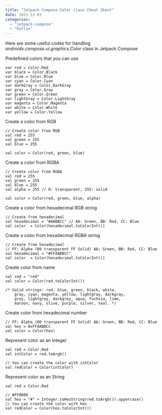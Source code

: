 ```yaml
---
title: "Jetpack Compose Color class Cheat Sheet"
date: 2023-12-03
categories: 
  - "jetpack-compose"
  - "kotlin"
---
```


Here are some useful codes for handling _androidx.compose.ui.graphics.Color_ class in Jetpack Compose

Predefined colors that you can use

```
var red = Color.Red
var black = Color.Black
var blue = Color.Blue
var cyan = Color.Cyan
var darkGray = Color.DarkGray
var gray = Color.Gray
var green = Color.Green
var lightGray = Color.LightGray
var magenta = Color.Magenta
var white = Color.White
var yellow = Color.Yellow
```

Create a color from RGB

```
// Create color from RGB
val red = 255
val green = 255
val blue = 255

val color = Color(red, green, blue)
```

Create a color from RGBA

```
// Create color from RGBA
val red = 255
val green = 255
val blue = 255
val alpha = 255 // 0: transparent, 255: solid

val color = Color(red, green, blue, alpha)
```

Create a color from hexadecimal RGB string

```
// Create from hexadecimal
val hexadecimal = "#AABBCC" // AA: Green, BB: Red, CC: Blue
val color  = Color(hexadecimal.toColorInt())
```

Create a color from hexadecimal RGBA string

```
// Create from hexadecimal
// FF: Alpha (00 transparent FF Solid) AA: Green, BB: Red, CC: Blue
val hexadecimal = "#FFAABBCC"
val color  = Color(hexadecimal.toColorInt())
```

Create color from name

```
val red = "red"
val color = Color(red.toColorInt())

/* Valid strings: red, blue, green, black, white,
    gray, cyan, magenta, yellow, lightgray, darkgray,
    grey, lightgrey, darkgrey, aqua, fuchsia, lime,
    maroon, navy, olive, purple, silver, teal. */
```

Create color from hexadecimal number

```
// FF: Alpha (00 transparent FF Solid) AA: Green, BB: Red, CC: Blue
val hex = 0xFFAABBCC
val color = Color(hex)
```

Represent color as an integer

```
val red = Color.Red
val intColor = red.toArgb()

// You can create the color with intColor
val redColor = Color(intColor)
```

Represent color as an String

```
val red = Color.Red

// #FF0000
val hex = "#" + Integer.toHexString(red.toArgb()).uppercase()
// You can create the color with hex
val redColor = Color(hex.toColorInt())
```
